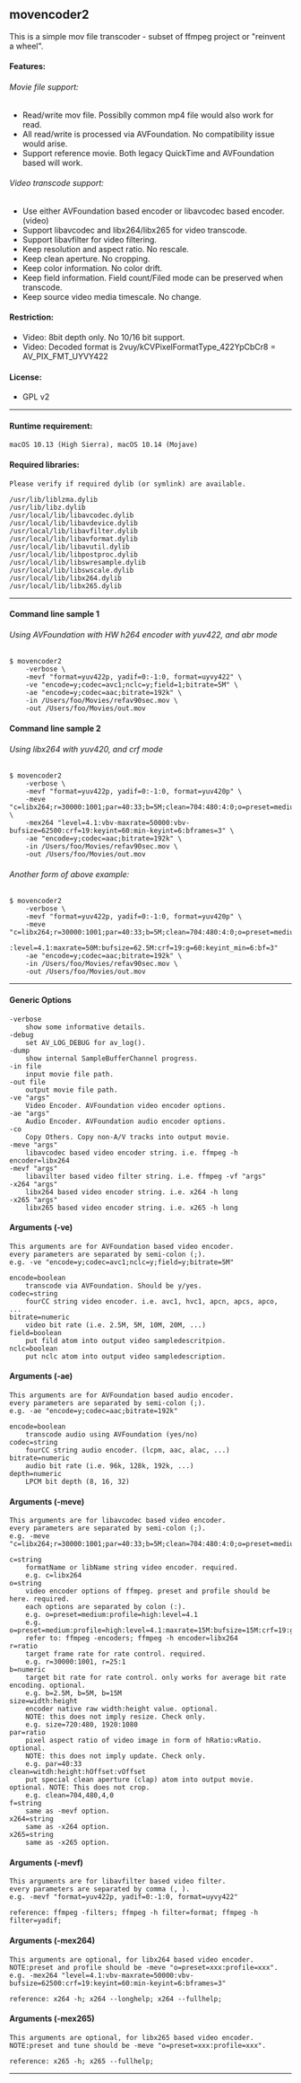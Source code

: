 ## movencoder2

This is a simple mov file transcoder - subset of ffmpeg project or "reinvent a wheel".

#### Features:
###### Movie file support:
- Read/write mov file. Possiblly common mp4 file would also work for read.
- All read/write is processed via AVFoundation. No compatibility issue would arise.
- Support reference movie. Both legacy QuickTime and AVFoundation based will work.

###### Video transcode support:
- Use either AVFoundation based encoder or libavcodec based encoder. (video)
- Support libavcodec and libx264/libx265 for video transcode.
- Support libavfilter for video filtering.
- Keep resolution and aspect ratio. No rescale.
- Keep clean aperture. No cropping.
- Keep color information. No color drift.
- Keep field information. Field count/Filed mode can be preserved when transcode.
- Keep source video media timescale. No change.

#### Restriction:
- Video: 8bit depth only. No 10/16 bit support.
- Video: Decoded format is 2vuy/kCVPixelFormatType_422YpCbCr8 = AV_PIX_FMT_UYVY422

#### License:
- GPL v2

---

#### Runtime requirement:
    macOS 10.13 (High Sierra), macOS 10.14 (Mojave)

#### Required libraries:
    Please verify if required dylib (or symlink) are available.

    /usr/lib/liblzma.dylib
    /usr/lib/libz.dylib
    /usr/local/lib/libavcodec.dylib
    /usr/local/lib/libavdevice.dylib
    /usr/local/lib/libavfilter.dylib
    /usr/local/lib/libavformat.dylib
    /usr/local/lib/libavutil.dylib
    /usr/local/lib/libpostproc.dylib
    /usr/local/lib/libswresample.dylib
    /usr/local/lib/libswscale.dylib
    /usr/local/lib/libx264.dylib
    /usr/local/lib/libx265.dylib

---

#### Command line sample 1
###### Using AVFoundation with HW h264 encoder with yuv422, and abr mode
    $ movencoder2
        -verbose \
        -mevf "format=yuv422p, yadif=0:-1:0, format=uyvy422" \
        -ve "encode=y;codec=avc1;nclc=y;field=1;bitrate=5M" \
        -ae "encode=y;codec=aac;bitrate=192k" \
        -in /Users/foo/Movies/refav90sec.mov \
        -out /Users/foo/Movies/out.mov

#### Command line sample 2
###### Using libx264 with yuv420, and crf mode
    $ movencoder2
        -verbose \
        -mevf "format=yuv422p, yadif=0:-1:0, format=yuv420p" \
        -meve "c=libx264;r=30000:1001;par=40:33;b=5M;clean=704:480:4:0;o=preset=medium:profile=high" \
        -mex264 "level=4.1:vbv-maxrate=50000:vbv-bufsize=62500:crf=19:keyint=60:min-keyint=6:bframes=3" \
        -ae "encode=y;codec=aac;bitrate=192k" \
        -in /Users/foo/Movies/refav90sec.mov \
        -out /Users/foo/Movies/out.mov
###### Another form of above example:
    $ movencoder2
        -verbose \
        -mevf "format=yuv422p, yadif=0:-1:0, format=yuv420p" \
        -meve "c=libx264;r=30000:1001;par=40:33;b=5M;clean=704:480:4:0;o=preset=medium:profile=high\
        :level=4.1:maxrate=50M:bufsize=62.5M:crf=19:g=60:keyint_min=6:bf=3"
        -ae "encode=y;codec=aac;bitrate=192k" \
        -in /Users/foo/Movies/refav90sec.mov \
        -out /Users/foo/Movies/out.mov

---

#### Generic Options
    -verbose
        show some informative details.
    -debug
        set AV_LOG_DEBUG for av_log().
    -dump
        show internal SampleBufferChannel progress.
    -in file
        input movie file path.
    -out file
        output movie file path.
    -ve "args"
        Video Encoder. AVFoundation video encoder options.
    -ae "args"
        Audio Encoder. AVFoundation audio encoder options.
    -co
        Copy Others. Copy non-A/V tracks into output movie.
    -meve "args"
        libavcodec based video encoder string. i.e. ffmpeg -h encoder=libx264
    -mevf "args"
        libavilter based video filter string. i.e. ffmpeg -vf "args"
    -x264 "args"
        libx264 based video encoder string. i.e. x264 -h long
    -x265 "args"
        libx265 based video encoder string. i.e. x265 -h long

#### Arguments (-ve)
    This arguments are for AVFoundation based video encoder.
    every parameters are separated by semi-colon (;).
    e.g. -ve "encode=y;codec=avc1;nclc=y;field=y;bitrate=5M"

    encode=boolean
        transcode via AVFoundation. Should be y/yes.
    codec=string
        fourCC string video encoder. i.e. avc1, hvc1, apcn, apcs, apco, ...
    bitrate=numeric
        video bit rate (i.e. 2.5M, 5M, 10M, 20M, ...)
    field=boolean
        put fild atom into output video sampledescritpion.
    nclc=boolean
        put nclc atom into output video sampledescription.

#### Arguments (-ae)
    This arguments are for AVFoundation based audio encoder.
    every parameters are separated by semi-colon (;).
    e.g. -ae "encode=y;codec=aac;bitrate=192k"

    encode=boolean
        transcode audio using AVFoundation (yes/no)
    codec=string
        fourCC string audio encoder. (lcpm, aac, alac, ...)
    bitrate=numeric
        audio bit rate (i.e. 96k, 128k, 192k, ...)
    depth=numeric
        LPCM bit depth (8, 16, 32)

#### Arguments (-meve)
    This arguments are for libavcodec based video encoder.
    every parameters are separated by semi-colon (;).
    e.g. -meve "c=libx264;r=30000:1001;par=40:33;b=5M;clean=704:480:4:0;o=preset=medium:profile=high:level=4.1"

    c=string
        formatName or libName string video encoder. required.
        e.g. c=libx264
    o=string
        video encoder options of ffmpeg. preset and profile should be here. required.
        each options are separated by colon (:).
        e.g. o=preset=medium:profile=high:level=4.1
        e.g. o=preset=medium:profile=high:level=4.1:maxrate=15M:bufsize=15M:crf=19:g=60:keyint_min=15:bf=3
        refer to: ffmpeg -encoders; ffmpeg -h encoder=libx264
    r=ratio
        target frame rate for rate control. required.
        e.g. r=30000:1001, r=25:1
    b=numeric
        target bit rate for rate control. only works for average bit rate encoding. optional.
        e.g. b=2.5M, b=5M, b=15M
    size=width:height
        encoder native raw width:height value. optional.
        NOTE: this does not imply resize. Check only.
        e.g. size=720:480, 1920:1080
    par=ratio
        pixel aspect ratio of video image in form of hRatio:vRatio. optional.
        NOTE: this does not imply update. Check only.
        e.g. par=40:33
    clean=witdh:height:hOffset:vOffset
        put special clean aperture (clap) atom into output movie. optional. NOTE: This does not crop.
        e.g. clean=704,480,4,0
    f=string
        same as -mevf option.
    x264=string
        same as -x264 option.
    x265=string
        same as -x265 option.

#### Arguments (-mevf)
    This arguments are for libavfilter based video filter.
    every parameters are separated by comma (, ).
    e.g. -mevf "format=yuv422p, yadif=0:-1:0, format=uyvy422"

    reference: ffmpeg -filters; ffmpeg -h filter=format; ffmpeg -h filter=yadif;

#### Arguments (-mex264)
    This arguments are optional, for libx264 based video encoder.
    NOTE:preset and profile should be -meve "o=preset=xxx:profile=xxx".
    e.g. -mex264 "level=4.1:vbv-maxrate=50000:vbv-bufsize=62500:crf=19:keyint=60:min-keyint=6:bframes=3"

    reference: x264 -h; x264 --longhelp; x264 --fullhelp;

#### Arguments (-mex265)
    This arguments are optional, for libx265 based video encoder.
    NOTE:preset and tune should be -meve "o=preset=xxx:profile=xxx".

    reference: x265 -h; x265 --fullhelp;

---
